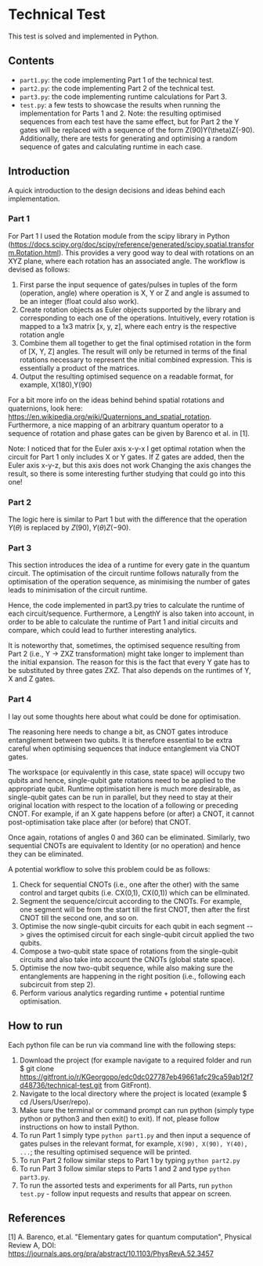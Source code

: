 # Technical Test
This test is solved and implemented in Python.

## Contents
- `part1.py`: the code implementing Part 1 of the technical test.
- `part2.py`: the code implementing Part 2 of the technical test.
- `part3.py`: the code implementing runtime calculations for Part 3.
- `test.py`: a few tests to showcase the results when running the implementation for Parts 1 and 2. Note: the resulting optimised sequences from each test have the same effect, but for Part 2 the Y gates will be replaced with a sequence of the form Z(90)Y(\theta)Z(-90). Additionally, there are tests for generating and optimising a random sequence of gates and calculating runtime in each case.

## Introduction
A quick introduction to the design decisions and ideas behind each implementation.

### Part 1
For Part 1 I used the Rotation module from the scipy library in Python (https://docs.scipy.org/doc/scipy/reference/generated/scipy.spatial.transform.Rotation.html). This provides a very good way to deal with rotations on an XYZ plane, where each rotation has an associated angle. The workflow is devised as follows:
1. First parse the input sequence of gates/pulses in tuples of the form (operation, angle) where operation is X, Y or Z and angle is assumed to be an integer (float could also work).
2. Create rotation objects as Euler objects supported by the library and corresponding to each one of the operations. Intuitively, every rotation is mapped to a 1x3 matrix [x, y, z], where each entry is the respective rotation angle
3. Combine them all together to get the final optimised rotation in the form of [X, Y, Z] angles. The result will only be returned in terms of the final rotations necessary to represent the initial combined expression. This is essentially a product of the matrices.
4. Output the resulting optimised sequence on a readable format, for example, X(180),Y(90)

For a bit more info on the ideas behind behind spatial rotations and quaternions, look here: https://en.wikipedia.org/wiki/Quaternions_and_spatial_rotation. Furthermore, a nice mapping of an arbitrary quantum operator to a sequence of rotation and phase gates can be given by Barenco et al. in [1].

Note: I noticed that for the Euler axis x-y-x I get optimal rotation when the circuit for Part 1 only includes X or Y gates. If Z gates are added, then the Euler axis x-y-z, but this axis does not work  Changing the axis changes the result, so there is some interesting further studying that could go into this one!

### Part 2
The logic here is similar to Part 1 but with the difference that the operation $Y(\theta)$ is replaced by $Z(90),Y(\theta)Z(-90)$.

### Part 3
This section introduces the idea of a runtime for every gate in the quantum circuit. The optimisation of the circuit runtime follows naturally from the optimisation of the operation sequence, as minimising the number of gates leads to minimisation of the circuit runtime.

Hence, the code implemented in part3.py tries to calculate the runtime of each circuit/sequence. Furthermore, a LengthY is also taken into account, in order to be able to calculate the runtime of Part 1 and initial circuits and compare, which could lead to further interesting analytics.

It is noteworthy that, sometimes, the optimised sequence resulting from Part 2 (i.e., Y -> ZXZ transformation) might take longer to implement than the initial expansion. The reason for this is the fact that every Y gate has to be substituted by three gates ZXZ. That also depends on the runtimes of Y, X and Z gates.

### Part 4
I lay out some thoughts here about what could be done for optimisation.

The reasoning here needs to change a bit, as CNOT gates introduce entanglement between two qubits. It is therefore essential to be extra careful when optimising sequences that induce entanglement via CNOT gates.

The workspace (or equivalently in this case, state space) will occupy two qubits and hence, single-qubit gate rotations need to be applied to the appropriate qubit. Runtime optimisation here is much more desirable, as single-qubit gates can be run in parallel, but they need to stay at their original location with respect to the location of a following or preceding CNOT. For example, if an X gate happens before (or after) a CNOT, it cannot post-optimisation take place after (or before) that CNOT.

Once again, rotations of angles 0 and 360 can be eliminated. Similarly, two sequential CNOTs are equivalent to Identity (or no operation) and hence they can be eliminated.

A potential workflow to solve this problem could be as follows:
1. Check for sequential CNOTs (i.e., one after the other) with the same control and target qubits (i.e. CX(0,1), CX(0,1)) which can be elIminated.
2. Segment the sequence/circuit according to the CNOTs. For example, one segment will be from the start till the first CNOT, then after the first CNOT till the second one, and so on.
3. Optimise the now single-qubit circuits for each qubit in each segment --> gives the optimised circuit for each single-qubit circuit applied the two qubits.
4. Compose a two-qubit state space of rotations from the single-qubit circuits and also take into account the CNOTs (global state space).
5. Optimise the now two-qubit sequence, while also making sure the entanglements are happening in the right position (i.e., following each subcircuit from step 2).
6. Perform various analytics regarding runtime + potential runtime optimisation.

## How to run
Each python file can be run via command line with the following steps:
1. Download the project (for example navigate to a required folder and run $ git clone https://gitfront.io/r/KGeorgopo/edc0dc027787eb49661afc29ca59ab12f7d48736/technical-test.git from GitFront).
2. Navigate to the local directory where the project is located (example $ cd /Users/User/repo).
3. Make sure the terminal or command prompt can run python (simply type python or python3 and then exit() to exit). If not, please follow instructions on how to install Python.
4. To run Part 1 simply type `python part1.py` and then input a sequence of gates pulses in the relevant format, for example, `X(90), X(90), Y(40), ...`; the resulting optimised sequence will be printed.
5. To run Part 2 follow similar steps to Part 1 by typing `python part2.py`
6. To run Part 3 follow similar steps to Parts 1 and 2 and type `python part3.py`.
7. To run the assorted tests and experiments for all Parts, run `python test.py` - follow input requests and results that appear on screen.

## References
[1] A. Barenco, et.al. "Elementary gates for quantum computation", Physical Review A, DOI: https://journals.aps.org/pra/abstract/10.1103/PhysRevA.52.3457
